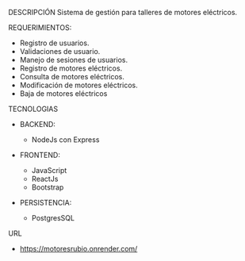 DESCRIPCIÓN
Sistema de gestión para talleres de motores eléctricos.

REQUERIMIENTOS:
   - Registro de usuarios.
   - Validaciones de usuario.
   - Manejo de sesiones de usuarios.
   - Registro de motores eléctricos.
   - Consulta de motores eléctricos.
   - Modificación de motores eléctricos.
   - Baja de motores eléctricos

TECNOLOGIAS
   - BACKEND:
      - NodeJs con Express
      
   - FRONTEND:
      - JavaScript
      - ReactJs
      - Bootstrap

   - PERSISTENCIA:
      - PostgresSQL
      
URL
   - https://motoresrubio.onrender.com/
